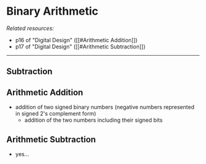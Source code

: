 # Binary Arithmetic
*Related resources:*
- p16 of "Digital Design" ([[#Arithmetic Addition]])
- p17 of "Digital Design" ([[#Arithmetic Subtraction]])

---
## Subtraction

## Arithmetic Addition
- addition of two signed binary numbers (negative numbers represented in signed 2's complement form)
	- addition of the two numbers including their signed bits

## Arithmetic Subtraction
- yes...
